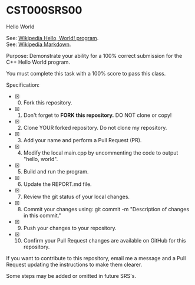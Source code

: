 # CST000SRS00
Hello World

See: [Wikipedia Hello, World! program](https://en.wikipedia.org/wiki/%22Hello,_World!%22_program).  
See: [Wikipedia Markdown](https://en.wikipedia.org/wiki/Markdown).  

Purpose: 
Demonstrate your ability for a 100% correct submission for the C++ Hello World program.  

You must complete this task with a 100% score to pass this class.  

Specification:  

- [X] 0. Fork this repository.    
- [X] 1. Don't forget to **FORK this repository.**  DO NOT clone or copy!  
- [X] 2. Clone YOUR forked repository. Do not clone my repository.  
- [X] 3. Add your name and perform a Pull Request (PR).  
- [X] 4. Modify the local main.cpp by uncommenting the code to output "hello, world".  
- [X] 5. Build and run the program.  
- [X] 6. Update the REPORT.md file.  
- [X] 7. Review the git status of your local changes.  
- [X] 8. Commit your changes using: git commit -m "Description of changes in this commit."  
- [X] 9. Push your changes to your repository.  
- [X] 10. Confirm your Pull Request changes are available on GitHub for this repository.  

If you want to contribute to this repository, email me a message and a Pull Request updating the instructions to make them clearer.  

Some steps may be added or omitted in future SRS's.  

###  
